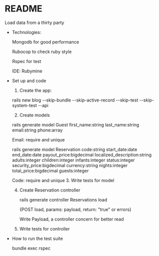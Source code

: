 # README

Load data from a thirty party

* Technologies:

  Mongodb for good performance

  Rubocop to check ruby style

  Rspec for test
  
  IDE: Rubymine


* Set up and code

    1. Create the app:

    rails new blog --skip-bundle --skip-active-record --skip-test --skip-system-test --api

    2. Create models
    
    rails generate model Guest first_name:string last_name:string email:string phone:array 

    Email: require and unique

    rails generate model Reservation code:string start_date:date end_date:date payout_price:bigdecimal localized_description:string adults:integer children:integer infants:integer status:integer security_price:bigdecimal currency:string nights:integer total_price:bigdecimal guests:integer

    Code: require and unique
    3. Write tests for model
  
    4. Create Reservation controller
  
       rails generate controller Reservations load
  
       {POST load, params: payload, return: "true" or errors}
        
        Write Payload, a controller concern for better read
    5. Write tests for controller
    
* How to run the test suite

    bundle exec rspec
